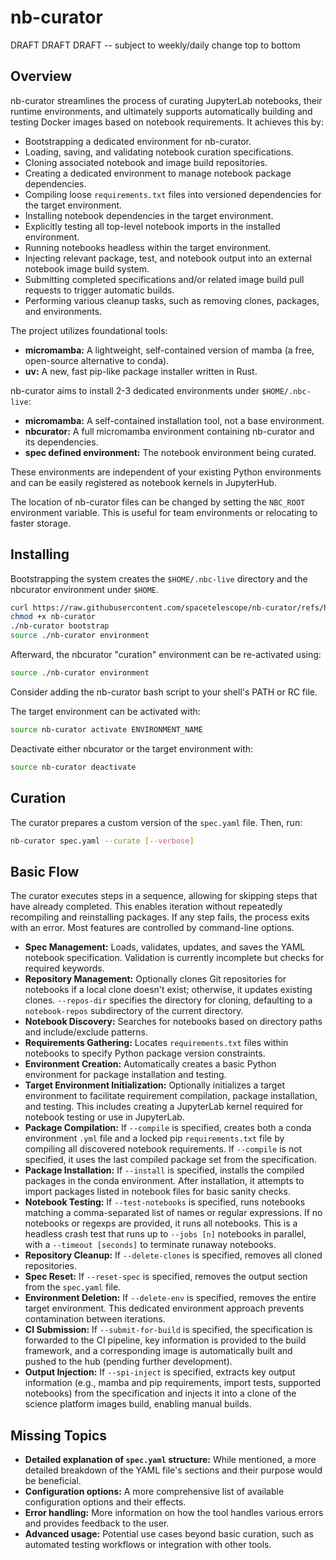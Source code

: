# nb-curator

DRAFT DRAFT DRAFT  -- subject to weekly/daily change top to bottom

## Overview
nb-curator streamlines the process of curating JupyterLab notebooks, their runtime environments, and ultimately supports automatically building and testing Docker images based on notebook requirements. It achieves this by:

- Bootstrapping a dedicated environment for nb-curator.
- Loading, saving, and validating notebook curation specifications.
- Cloning associated notebook and image build repositories.
- Creating a dedicated environment to manage notebook package dependencies.
- Compiling loose `requirements.txt` files into versioned dependencies for the target environment.
- Installing notebook dependencies in the target environment.
- Explicitly testing all top-level notebook imports in the installed environment.
- Running notebooks headless within the target environment.
- Injecting relevant package, test, and notebook output into an external notebook image build system.
- Submitting completed specifications and/or related image build pull requests to trigger automatic builds.
- Performing various cleanup tasks, such as removing clones, packages, and environments.

The project utilizes foundational tools:

- **micromamba:** A lightweight, self-contained version of mamba (a free, open-source alternative to conda).
- **uv:** A new, fast pip-like package installer written in Rust.

nb-curator aims to install 2-3 dedicated environments under `$HOME/.nbc-live`:

- **micromamba:** A self-contained installation tool, not a base environment.
- **nbcurator:** A full micromamba environment containing nb-curator and its dependencies.
- **spec defined environment:** The notebook environment being curated.

These environments are independent of your existing Python environments and can be easily registered as notebook kernels in JupyterHub.

The location of nb-curator files can be changed by setting the `NBC_ROOT` environment variable. This is useful for team environments or relocating to faster storage.

## Installing

Bootstrapping the system creates the `$HOME/.nbc-live` directory and the nbcurator environment under `$HOME`.

```bash
curl https://raw.githubusercontent.com/spacetelescope/nb-curator/refs/heads/main/nb-curator >nb-curator
chmod +x nb-curator
./nb-curator bootstrap
source ./nb-curator environment
```

Afterward, the nbcurator "curation" environment can be re-activated using:

```bash
source ./nb-curator environment
```

Consider adding the nb-curator bash script to your shell's PATH or RC file.

The target environment can be activated with:

```bash
source nb-curator activate ENVIRONMENT_NAME
```

Deactivate either nbcurator or the target environment with:

```bash
source nb-curator deactivate
```

## Curation

The curator prepares a custom version of the `spec.yaml` file. Then, run:

```bash
nb-curator spec.yaml --curate [--verbose]
```

## Basic Flow

The curator executes steps in a sequence, allowing for skipping steps that have already completed. This enables iteration without repeatedly recompiling and reinstalling packages. If any step fails, the process exits with an error. Most features are controlled by command-line options.

- **Spec Management:** Loads, validates, updates, and saves the YAML notebook specification. Validation is currently incomplete but checks for required keywords.
- **Repository Management:** Optionally clones Git repositories for notebooks if a local clone doesn't exist; otherwise, it updates existing clones. `--repos-dir` specifies the directory for cloning, defaulting to a `notebook-repos` subdirectory of the current directory.
- **Notebook Discovery:** Searches for notebooks based on directory paths and include/exclude patterns.
- **Requirements Gathering:** Locates `requirements.txt` files within notebooks to specify Python package version constraints.
- **Environment Creation:** Automatically creates a basic Python environment for package installation and testing.
- **Target Environment Initialization:** Optionally initializes a target environment to facilitate requirement compilation, package installation, and testing. This includes creating a JupyterLab kernel required for notebook testing or use in JupyterLab.
- **Package Compilation:** If `--compile` is specified, creates both a conda environment `.yml` file and a locked pip `requirements.txt` file by compiling all discovered notebook requirements. If `--compile` is not specified, it uses the last compiled package set from the specification.
- **Package Installation:** If `--install` is specified, installs the compiled packages in the conda environment. After installation, it attempts to import packages listed in notebook files for basic sanity checks.
- **Notebook Testing:** If `--test-notebooks` is specified, runs notebooks matching a comma-separated list of names or regular expressions. If no notebooks or regexps are provided, it runs all notebooks. This is a headless crash test that runs up to `--jobs [n]` notebooks in parallel, with a `--timeout [seconds]` to terminate runaway notebooks.
- **Repository Cleanup:** If `--delete-clones` is specified, removes all cloned repositories.
- **Spec Reset:** If `--reset-spec` is specified, removes the output section from the `spec.yaml` file.
- **Environment Deletion:** If `--delete-env` is specified, removes the entire target environment. This dedicated environment approach prevents contamination between iterations.
- **CI Submission:** If `--submit-for-build` is specified, the specification is forwarded to the CI pipeline, key information is provided to the build framework, and a corresponding image is automatically built and pushed to the hub (pending further development).
- **Output Injection:** If `--spi-inject` is specified, extracts key output information (e.g., mamba and pip requirements, import tests, supported notebooks) from the specification and injects it into a clone of the science platform images build, enabling manual builds.

## Missing Topics

- **Detailed explanation of `spec.yaml` structure:** While mentioned, a more detailed breakdown of the YAML file's sections and their purpose would be beneficial.
- **Configuration options:** A more comprehensive list of available configuration options and their effects.
- **Error handling:** More information on how the tool handles various errors and provides feedback to the user.
- **Advanced usage:** Potential use cases beyond basic curation, such as automated testing workflows or integration with other tools.